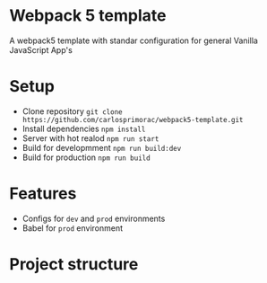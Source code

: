 # Webpack 5 template

A webpack5 template with standar configuration for general Vanilla JavaScript App's

# Setup

- Clone repository `git clone https://github.com/carlosprimorac/webpack5-template.git`
- Install dependencies `npm install`
- Server with hot realod `npm run start`
- Build for developmment `npm run build:dev`
- Build for production `npm run build` 

# Features 

- Configs for `dev` and `prod` environments
- Babel for `prod` environment

# Project structure